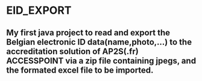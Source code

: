 # EID_EXPORT 

## My first java project to read and export the Belgian electronic ID data(name,photo,...) to the accreditation solution of AP2S(.fr) ACCESSPOINT via a zip file containing jpegs, and the formated excel file to be imported.

 
